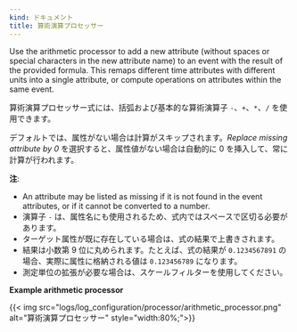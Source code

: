 ```yaml
---
kind: ドキュメント
title: 算術演算プロセッサー
---
```


Use the arithmetic processor to add a new attribute (without spaces or special characters in the new attribute name) to an event with the result of the provided formula. This remaps different time attributes with different units into a single attribute, or compute operations on attributes within the same event.

算術演算プロセッサー式には、括弧および基本的な算術演算子 `-`、`+`、`*`、`/` を使用できます。

デフォルトでは、属性がない場合は計算がスキップされます。*Replace missing attribute by 0* を選択すると、属性値がない場合は自動的に 0 を挿入して、常に計算が行われます。

**注**:

* An attribute may be listed as missing if it is not found in the event attributes, or if it cannot be converted to a number.
* 演算子 `-` は、属性名にも使用されるため、式内ではスペースで区切る必要があります。
* ターゲット属性が既に存在している場合は、式の結果で上書きされます。
* 結果は小数第 9 位に丸められます。たとえば、式の結果が `0.1234567891` の場合、実際に属性に格納される値は `0.123456789` になります。
* 測定単位の拡張が必要な場合は、スケールフィルターを使用してください。

**Example arithmetic processor**

{{< img src="logs/log_configuration/processor/arithmetic_processor.png" alt="算術演算プロセッサー" style="width:80%;">}}